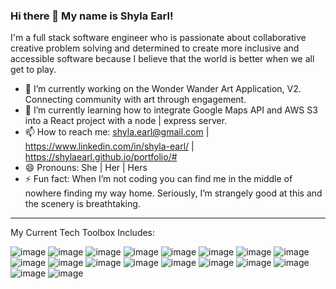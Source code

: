 ### Hi there 👋  My name is Shyla Earl!

I'm a full stack software engineer who is passionate about collaborative creative problem solving and determined to create more inclusive and accessible software because I believe that the world is better when we all get to play.

- 🔭 I’m currently working on the Wonder Wander Art Application, V2. Connecting community with art through engagement.
- 🌱 I’m currently learning how to integrate Google Maps API and AWS S3 into a React project with a node | express server.
- 📫 How to reach me: shyla.earl@gmail.com | https://www.linkedin.com/in/shyla-earl/ | https://shylaearl.github.io/portfolio/#
- 😄 Pronouns: She | Her | Hers
- ⚡ Fun fact: When I’m not coding you can find me in the middle of nowhere finding my way home. Seriously, I’m strangely good at this and the scenery is breathtaking.

____________________________________________________________________________________________________________________________________________________________________
My Current Tech Toolbox Includes: 

![image](https://user-images.githubusercontent.com/65361656/121976193-eea40c80-cd48-11eb-8333-cee476f1d3e3.png)
![image](https://user-images.githubusercontent.com/65361656/121975747-fdd68a80-cd47-11eb-8c88-f7b69ce55cc3.png)
![image](https://user-images.githubusercontent.com/65361656/121977537-daadda00-cd4b-11eb-9327-931b34b58f90.png)
![image](https://user-images.githubusercontent.com/65361656/121977563-e7323280-cd4b-11eb-8e5c-9835f7800482.png)
![image](https://user-images.githubusercontent.com/65361656/121976056-a684ea00-cd48-11eb-8edd-d9678db7f5ad.png)
![image](https://user-images.githubusercontent.com/65361656/121976235-07142700-cd49-11eb-9811-d80fcf75b689.png)
![image](https://user-images.githubusercontent.com/65361656/121976429-6bcf8180-cd49-11eb-93e5-88cad6902cc5.png)
![image](https://user-images.githubusercontent.com/65361656/121976261-185d3380-cd49-11eb-875d-4649dd7da3d9.png)
![image](https://user-images.githubusercontent.com/65361656/121976300-2b700380-cd49-11eb-9a05-e5053d5443b9.png)
![image](https://user-images.githubusercontent.com/65361656/121976350-417dc400-cd49-11eb-9a18-f2fbeabfea5e.png)
![image](https://user-images.githubusercontent.com/65361656/121977485-c4a01980-cd4b-11eb-9d8f-c1e9a90b1ebf.png)
![image](https://user-images.githubusercontent.com/65361656/121976398-58bcb180-cd49-11eb-8f24-84008b98ca14.png)
![image](https://user-images.githubusercontent.com/65361656/121976461-8570c900-cd49-11eb-8e0d-7053bfa033d8.png)
![image](https://user-images.githubusercontent.com/65361656/121977712-35473600-cd4c-11eb-9bb8-e5880171b024.png)
![image](https://user-images.githubusercontent.com/65361656/121976514-a33e2e00-cd49-11eb-98b9-0dd0066ca975.png)
![image](https://user-images.githubusercontent.com/65361656/121976553-b4873a80-cd49-11eb-9b88-1385b51fdddb.png)
![image](https://user-images.githubusercontent.com/65361656/121976578-be10a280-cd49-11eb-9474-8f574dbe5096.png)
![image](https://user-images.githubusercontent.com/65361656/121976594-c5d04700-cd49-11eb-815a-8102eaf6c93d.png)




